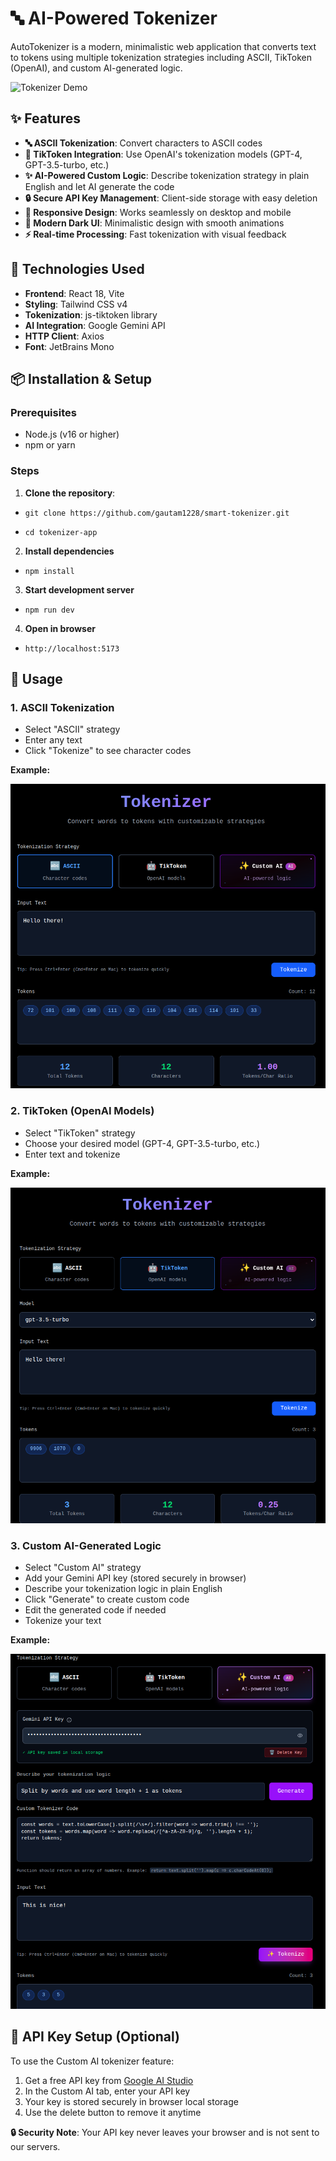 # 🔤 AI-Powered Tokenizer

AutoTokenizer is a modern, minimalistic web application that converts text to tokens using multiple tokenization strategies including ASCII, TikToken (OpenAI), and custom AI-generated logic.

![Tokenizer Demo](screenshots/demo.gif)

## ✨ Features

- **🔤 ASCII Tokenization**: Convert characters to ASCII codes
- **🤖 TikToken Integration**: Use OpenAI's tokenization models (GPT-4, GPT-3.5-turbo, etc.)
- **✨ AI-Powered Custom Logic**: Describe tokenization strategy in plain English and let AI generate the code
- **🔒 Secure API Key Management**: Client-side storage with easy deletion
- **📱 Responsive Design**: Works seamlessly on desktop and mobile
- **🎨 Modern Dark UI**: Minimalistic design with smooth animations
- **⚡ Real-time Processing**: Fast tokenization with visual feedback

## 🚀 Technologies Used

- **Frontend**: React 18, Vite
- **Styling**: Tailwind CSS v4
- **Tokenization**: js-tiktoken library
- **AI Integration**: Google Gemini API
- **HTTP Client**: Axios
- **Font**: JetBrains Mono

## 📦 Installation & Setup

### Prerequisites
- Node.js (v16 or higher)
- npm or yarn

### Steps

1. **Clone the repository**:
- `git clone https://github.com/gautam1228/smart-tokenizer.git`

- `cd tokenizer-app`

2. **Install dependencies**
- `npm install`

3. **Start development server**
- `npm run dev`

4. **Open in browser**
- `http://localhost:5173`


## 🎯 Usage

### 1. ASCII Tokenization

- Select "ASCII" strategy
- Enter any text
- Click "Tokenize" to see character codes

**Example:**

![ASCII Tokenizer](screenshots/ascii-tokenizer.png)

### 2. TikToken (OpenAI Models)

- Select "TikToken" strategy
- Choose your desired model (GPT-4, GPT-3.5-turbo, etc.)
- Enter text and tokenize

**Example:**

![TikToken Tokenizer](screenshots/tiktoken-tokenizer.png)

### 3. Custom AI-Generated Logic

- Select "Custom AI" strategy
- Add your Gemini API key (stored securely in browser)
- Describe your tokenization logic in plain English
- Click "Generate" to create custom code
- Edit the generated code if needed
- Tokenize your text

**Example:**

![Custom AI Tokenizer](screenshots/custom-ai-tokenizer.png)

## 🔑 API Key Setup (Optional)

To use the Custom AI tokenizer feature:

1. Get a free API key from [Google AI Studio](https://ai.google.dev)
2. In the Custom AI tab, enter your API key
3. Your key is stored securely in browser local storage
4. Use the delete button to remove it anytime

**🔒 Security Note**: Your API key never leaves your browser and is not sent to our servers.
